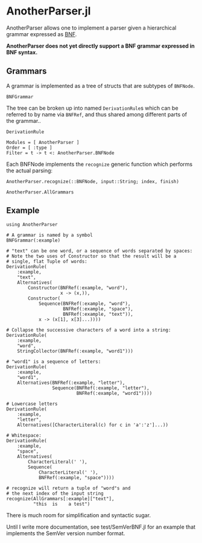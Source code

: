 # AnotherParser.jl

AnotherParser allows one to implement a parser given a
hierarchical grammar expressed as
[BNF](https://en.wikipedia.org/wiki/Backus%E2%80%93Naur_form).

**AnotherParser does not yet directly support a BNF grammar expressed
  in BNF syntax.**


## Grammars

A grammar is implemented as a tree of structs that are subtypes of
`BNFNode`.

```@docs
BNFGrammar
```

The tree can be broken up into named `DerivationRule`s which can be
referred to by name via `BNFRef`, and thus shared among different parts
of the grammar..
```@docs
DerivationRule
```


```@autodocs
Modules = [ AnotherParser ]
Order = [ :type ]
Filter = t -> t <: AnotherParser.BNFNode
```

Each BNFNode implements the `recognize` generic function which
performs the actual parsing:

```@docs
AnotherParser.recognize(::BNFNode, input::String; index, finish)
```

```@docs
AnotherParser.AllGrammars
```

## Example

```@example
using AnotherParser

# A grammar is named by a symbol
BNFGrammar(:example)

# "text" can be one word, or a sequence of words separated by spaces:
# Note the two uses of Constructor so that the result will be a
# single, flat Tuple of words:
DerivationRule(
    :example,
    "text",
    Alternatives(
        Constructor(BNFRef(:example, "word"),
                    x -> (x,)),
        Constructor(
            Sequence(BNFRef(:example, "word"),
                     BNFRef(:example, "space"),
                     BNFRef(:example, "text")),
            x -> (x[1], x[3]...))))

# Collapse the successive characters of a word into a string:
DerivationRule(
    :example,
    "word",
    StringCollector(BNFRef(:example, "word1")))

# "word1" is a sequence of letters:
DerivationRule(
    :example,
    "word1",
    Alternatives(BNFRef(:example, "letter"),
                 Sequence(BNFRef(:example, "letter"),
                          BNFRef(:example, "word1"))))

# Lowercase letters
DerivationRule(
    :example,
    "letter",
    Alternatives([CharacterLiteral(c) for c in 'a':'z']...))

# Whitespace:
DerivationRule(
    :example,
    "space",
    Alternatives(
        CharacterLiteral(' '),
        Sequence(
            CharacterLiteral(' '),
            BNFRef(:example, "space"))))

# recognize will return a tuple of "word"s and
# the next index of the input string
recognize(AllGrammars[:example]["text"],
          "this  is    a test")
```

There is much room for simplification and syntactic sugar.

Until I write more documentation, see test/SemVerBNF.jl for an example
that implements the SemVer version number format.
